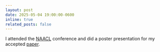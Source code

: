 ```yaml
---
layout: post
date: 2025-05-04 19:00:00-0600
inline: true
related_posts: false
---
```


I attended the  <a href="https://2025.naacl.org/">NAACL</a> conference and did a poster presentation for my accepted <a href="https://aclanthology.org/2025.findings-naacl.297/">paper</a>.